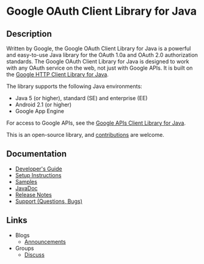 # Google OAuth Client Library for Java

## Description

Written by Google, the Google OAuth Client Library for Java is a powerful and easy-to-use Java library for the OAuth 1.0a and OAuth 2.0 authorization standards. The Google OAuth Client Library for Java is designed to work with any OAuth service on the web, not just with Google APIs. It is built on the [Google HTTP Client Library for Java](https://github.com/google/google-http-java-client).

The library supports the following Java environments:
 - Java 5 (or higher), standard (SE) and enterprise (EE)
 - Android 2.1 (or higher)
 - Google App Engine

For access to Google APIs, see the [Google APIs Client Library for Java](https://github.com/google/google-api-java-client).

This is an open-source library, and [contributions](https://code.google.com/p/google-oauth-java-client/wiki/BecomingAContributor) are welcome.

## Documentation
- [Developer's Guide](https://developers.google.com/api-client-library/java/google-oauth-java-client/)
- [Setup Instructions](https://developers.google.com/api-client-library/java/google-oauth-java-client/setup)
- [Samples](https://code.google.com/p/google-oauth-java-client/wiki/Samples)
- [JavaDoc](http://javadoc.google-oauth-java-client.googlecode.com/hg/index.html)
- [Release Notes](https://developers.google.com/api-client-library/java/google-oauth-java-client/release-notes)
- [Support (Questions, Bugs)](https://developers.google.com/api-client-library/java/google-oauth-java-client/support)

## Links
- Blogs
  - [Announcements](http://google-oauth-java-client.blogspot.com/)
- Groups
  - [Discuss](http://groups.google.com/group/google-oauth-java-client)
